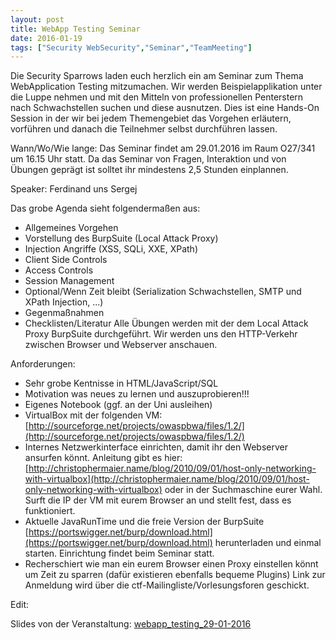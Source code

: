 ```yaml
---
layout: post
title: WebApp Testing Seminar
date: 2016-01-19
tags: ["Security WebSecurity","Seminar","TeamMeeting"]
---
```


Die Security Sparrows laden euch herzlich ein am Seminar zum Thema WebApplication Testing mitzumachen. Wir werden Beispielapplikation unter die Luppe nehmen und mit den Mitteln von professionellen Penterstern nach Schwachstellen suchen und diese ausnutzen. Dies ist eine Hands-On Session in der wir bei jedem Themengebiet das Vorgehen erläutern, vorführen und danach die Teilnehmer selbst durchführen lassen.

Wann/Wo/Wie lange: Das Seminar findet am 29.01.2016 im Raum O27/341 um 16.15 Uhr statt. Da das Seminar von Fragen, Interaktion und von Übungen geprägt ist solltet ihr mindestens 2,5 Stunden einplannen.

Speaker: Ferdinand uns Sergej

Das grobe Agenda sieht folgendermaßen aus:

*   Allgemeines Vorgehen
*   Vorstellung des BurpSuite (Local Attack Proxy)
*   Injection Angriffe (XSS, SQLi, XXE, XPath)
*   Client Side Controls
*   Access Controls
*   Session Management
*   Optional/Wenn Zeit bleibt (Serialization Schwachstellen, SMTP und XPath Injection, ...)
*   Gegenmaßnahmen
*   Checklisten/Literatur
Alle Übungen werden mit der dem Local Attack Proxy BurpSuite durchgeführt. Wir werden uns den HTTP-Verkehr zwischen Browser und Webserver anschauen.

Anforderungen:

*   Sehr grobe Kentnisse in HTML/JavaScript/SQL
*   Motivation was neues zu lernen und auszuprobieren!!!
*   Eigenes Notebook (ggf. an der Uni ausleihen)
*   VirtualBox mit der folgenden VM: [http://sourceforge.net/projects/owaspbwa/files/1.2/](http://sourceforge.net/projects/owaspbwa/files/1.2/)
*   Internes Netzwerkinterface einrichten, damit ihr den Webserver ansurfen könnt. Anleitung gibt es hier: [http://christophermaier.name/blog/2010/09/01/host-only-networking-with-virtualbox](http://christophermaier.name/blog/2010/09/01/host-only-networking-with-virtualbox)
oder in der Suchmaschine eurer Wahl. Surft die IP der VM mit eurem Browser
an und stellt fest, dass es funktioniert.
*   Aktuelle JavaRunTime und die freie Version der BurpSuite
[https://portswigger.net/burp/download.html](https://portswigger.net/burp/download.html) herunterladen und einmal starten. Einrichtung findet beim Seminar statt.
*   Recherschiert wie man ein eurem Browser einen Proxy einstellen könnt um Zeit
zu sparren (dafür existieren ebenfalls bequeme Plugins)
Link zur Anmeldung wird über die ctf-Mailingliste/Vorlesungsforen geschickt.

Edit:

Slides von der Veranstaltung: [webapp_testing_29-01-2016](http://uss.informatik.uni-ulm.de/wp-content/uploads/2016/01/webapp_testing_29-01-2016.tar)